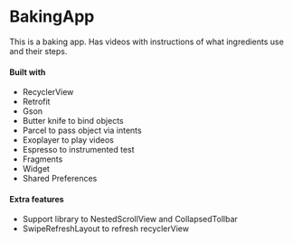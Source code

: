 # BakingApp
This is a baking app. Has videos with instructions of what ingredients use and their steps.

#### Built with
- RecyclerView
- Retrofit
- Gson
- Butter knife to bind objects
- Parcel to pass object via intents
- Exoplayer to play videos
- Espresso to instrumented test
- Fragments
- Widget 
- Shared Preferences

#### Extra features
- Support library to NestedScrollView and CollapsedTollbar
- SwipeRefreshLayout to refresh recyclerView
